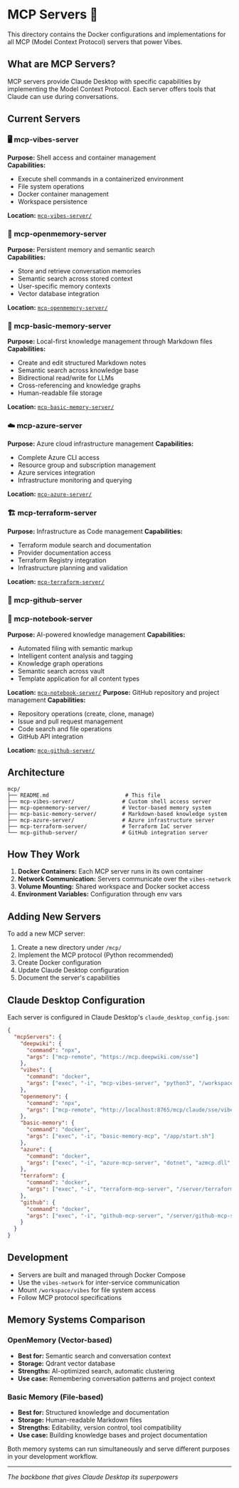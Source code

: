 # MCP Servers 🔌

This directory contains the Docker configurations and implementations for all MCP (Model Context Protocol) servers that power Vibes.

## What are MCP Servers?

MCP servers provide Claude Desktop with specific capabilities by implementing the Model Context Protocol. Each server offers tools that Claude can use during conversations.

## Current Servers

### 🖥️ mcp-vibes-server
**Purpose:** Shell access and container management  
**Capabilities:**
- Execute shell commands in a containerized environment
- File system operations
- Docker container management
- Workspace persistence

**Location:** [`mcp-vibes-server/`](mcp-vibes-server/)

### 🧠 mcp-openmemory-server  
**Purpose:** Persistent memory and semantic search  
**Capabilities:**
- Store and retrieve conversation memories
- Semantic search across stored context
- User-specific memory contexts
- Vector database integration

**Location:** [`mcp-openmemory-server/`](mcp-openmemory-server/)

### 📝 mcp-basic-memory-server
**Purpose:** Local-first knowledge management through Markdown files
**Capabilities:**
- Create and edit structured Markdown notes
- Semantic search across knowledge base
- Bidirectional read/write for LLMs
- Cross-referencing and knowledge graphs
- Human-readable file storage

**Location:** [`mcp-basic-memory-server/`](mcp-basic-memory-server/)

### ☁️ mcp-azure-server
**Purpose:** Azure cloud infrastructure management
**Capabilities:**
- Complete Azure CLI access
- Resource group and subscription management
- Azure services integration
- Infrastructure monitoring and querying

**Location:** [`mcp-azure-server/`](mcp-azure-server/)

### 🏗️ mcp-terraform-server
**Purpose:** Infrastructure as Code management
**Capabilities:**
- Terraform module search and documentation
- Provider documentation access
- Terraform Registry integration
- Infrastructure planning and validation

**Location:** [`mcp-terraform-server/`](mcp-terraform-server/)

### 🐙 mcp-github-server

### 📓 mcp-notebook-server
**Purpose:** AI-powered knowledge management
**Capabilities:**
- Automated filing with semantic markup
- Intelligent content analysis and tagging
- Knowledge graph operations
- Semantic search across vault
- Template application for all content types

**Location:** [`mcp-notebook-server/`](mcp-notebook-server/)
**Purpose:** GitHub repository and project management
**Capabilities:**
- Repository operations (create, clone, manage)
- Issue and pull request management
- Code search and file operations
- GitHub API integration

**Location:** [`mcp-github-server/`](mcp-github-server/)

## Architecture

```
mcp/
├── README.md                        # This file
├── mcp-vibes-server/               # Custom shell access server
├── mcp-openmemory-server/          # Vector-based memory system
├── mcp-basic-memory-server/        # Markdown-based knowledge system
├── mcp-azure-server/               # Azure infrastructure server
├── mcp-terraform-server/           # Terraform IaC server
└── mcp-github-server/              # GitHub integration server
```

## How They Work

1. **Docker Containers:** Each MCP server runs in its own container
2. **Network Communication:** Servers communicate over the `vibes-network`
3. **Volume Mounting:** Shared workspace and Docker socket access
4. **Environment Variables:** Configuration through env vars

## Adding New Servers

To add a new MCP server:

1. Create a new directory under `/mcp/`
2. Implement the MCP protocol (Python recommended)
3. Create Docker configuration
4. Update Claude Desktop configuration
5. Document the server's capabilities

## Claude Desktop Configuration

Each server is configured in Claude Desktop's `claude_desktop_config.json`:

```json
{
  "mcpServers": {
    "deepwiki": {
      "command": "npx",
      "args": ["mcp-remote", "https://mcp.deepwiki.com/sse"]
    },
    "vibes": {
      "command": "docker",
      "args": ["exec", "-i", "mcp-vibes-server", "python3", "/workspace/server.py"]
    },
    "openmemory": {
      "command": "npx",
      "args": ["mcp-remote", "http://localhost:8765/mcp/claude/sse/vibes-user"]
    },
    "basic-memory": {
      "command": "docker",
      "args": ["exec", "-i", "basic-memory-mcp", "/app/start.sh"]
    },
    "azure": {
      "command": "docker",
      "args": ["exec", "-i", "azure-mcp-server", "dotnet", "azmcp.dll", "server", "start"]
    },
    "terraform": {
      "command": "docker",
      "args": ["exec", "-i", "terraform-mcp-server", "/server/terraform-mcp-server", "stdio"]
    },
    "github": {
      "command": "docker",
      "args": ["exec", "-i", "github-mcp-server", "/server/github-mcp-server", "stdio"]
    }
  }
}
```

## Development

- Servers are built and managed through Docker Compose
- Use the `vibes-network` for inter-service communication
- Mount `/workspace/vibes` for file system access
- Follow MCP protocol specifications

## Memory Systems Comparison

### OpenMemory (Vector-based)
- **Best for:** Semantic search and conversation context
- **Storage:** Qdrant vector database
- **Strengths:** AI-optimized search, automatic clustering
- **Use case:** Remembering conversation patterns and project context

### Basic Memory (File-based)
- **Best for:** Structured knowledge and documentation
- **Storage:** Human-readable Markdown files
- **Strengths:** Editability, version control, tool compatibility
- **Use case:** Building knowledge bases and project documentation

Both memory systems can run simultaneously and serve different purposes in your development workflow.

---

*The backbone that gives Claude Desktop its superpowers*
